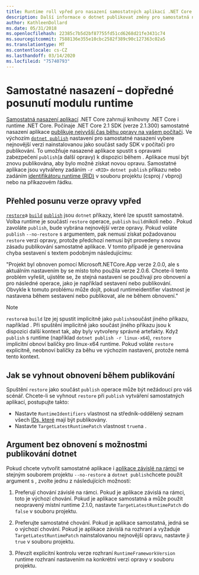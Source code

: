 ```yaml
---
title: Runtime roll vpřed pro nasazení samostatných aplikací .NET Core.
description: Další informace o dotnet publikovat změny pro samostatná nasazení.
author: KathleenDollard
ms.date: 05/31/2018
ms.openlocfilehash: 22385c7b5d2bf87755fd51cd6268d21fe3431c74
ms.sourcegitcommit: 7588136e355e10cbc2582f389c90c127363c02a5
ms.translationtype: MT
ms.contentlocale: cs-CZ
ms.lasthandoff: 03/14/2020
ms.locfileid: "75740793"
---
```

# <a name="self-contained-deployment-runtime-roll-forward"></a>Samostatné nasazení – dopředné posunutí modulu runtime

[Samostatná nasazení aplikací](index.md) .NET Core zahrnují knihovny .NET Core i runtime .NET Core. Počínaje .NET Core 2.1 SDK (verze 2.1.300) samostatné nasazení aplikace [publikuje nejvyšší čas běhu opravy na vašem počítači](https://github.com/dotnet/designs/pull/36). Ve výchozím [`dotnet publish`](../tools/dotnet-publish.md) nastavení pro samostatné nasazení vybere nejnovější verzi nainstalovanou jako součást sady SDK v počítači pro publikování. To umožňuje nasazené aplikace spustit s opravami zabezpečení `publish`(a další opravy) k dispozici během . Aplikace musí být znovu publikována, aby bylo možné získat novou opravu. Samostatné aplikace jsou vytvářeny zadáním `-r <RID>` `dotnet publish` příkazu nebo zadáním [identifikátoru runtime (RID)](../rid-catalog.md) v souboru projektu (csproj / vbproj) nebo na příkazovém řádku.

## <a name="patch-version-roll-forward-overview"></a>Přehled posunu verze opravy vpřed

[`restore`](../tools/dotnet-restore.md)a [`build`](../tools/dotnet-build.md) [`publish`](../tools/dotnet-publish.md) jsou `dotnet` příkazy, které lze spustit samostatně. Volba runtime je součástí `restore` operace, `publish` `build`nikoli nebo . Pokud zavoláte `publish`, bude vybrána nejnovější verze opravy. Pokud voláte `publish` `--no-restore` s argumentem, pak nemusí získat požadovanou `restore` verzi opravy, protože předchozí nemusí být provedeny s novou zásadu publikování samostatné aplikace. V tomto případě je generována chyba sestavení s textem podobným následujícímu:

  "Projekt byl obnoven pomocí Microsoft.NETCore.App verze 2.0.0, ale s aktuálním nastavením by se místo toho použila verze 2.0.6. Chcete-li tento problém vyřešit, ujistěte se, že stejná nastavení se používají pro obnovení a pro následné operace, jako je například sestavení nebo publikování. Obvykle k tomuto problému může dojít, pokud runtimeidentifier vlastnost je nastavena během sestavení nebo publikovat, ale ne během obnovení."

> [!NOTE]
> `restore`a `build` lze jej spustit implicitně jako `publish`součást jiného příkazu, například . Při spuštění implicitně jako součást jiného příkazu jsou k dispozici další kontext tak, aby byly vytvořeny správné artefakty. Když `publish` s runtime (například `dotnet publish -r linux-x64`), `restore` implicitní obnoví balíčky pro linux-x64 runtime. Pokud voláte `restore` explicitně, neobnoví balíčky za běhu ve výchozím nastavení, protože nemá tento kontext.

## <a name="how-to-avoid-restore-during-publish"></a>Jak se vyhnout obnovení během publikování

Spuštění `restore` jako součást `publish` operace může být nežádoucí pro váš scénář. Chcete-li se vyhnout `restore` při `publish` vytváření samostatných aplikací, postupujte takto:

- Nastavte `RuntimeIdentifiers` vlastnost na středník-oddělený seznam všech [IDs, které](../rid-catalog.md) mají být publikovány.
- Nastavte `TargetLatestRuntimePatch` vlastnost `true`na .

## <a name="no-restore-argument-with-dotnet-publish-options"></a>Argument bez obnovení s možnostmi publikování dotnet

Pokud chcete vytvořit samostatné aplikace i [aplikace závislé na rámci](index.md) se stejným souborem projektu `--no-restore` a `dotnet publish`chcete použít argument s , zvolte jednu z následujících možností:

1. Preferují chování závislé na rámci. Pokud je aplikace závislá na rámci, toto je výchozí chování. Pokud je aplikace samostatná a může použít neopravený místní runtime 2.1.0, nastavte `TargetLatestRuntimePatch` do `false` v souboru projektu.

2. Preferujte samostatné chování. Pokud je aplikace samostatná, jedná se o výchozí chování. Pokud je aplikace závislá na rozhraní a vyžaduje `TargetLatestRuntimePatch` nainstalovanou nejnovější opravu, nastavte ji `true` v souboru projektu.

3. Převzít explicitní kontrolu verze rozhraní `RuntimeFrameworkVersion` runtime rozhraní nastavením na konkrétní verzi opravy v souboru projektu.
